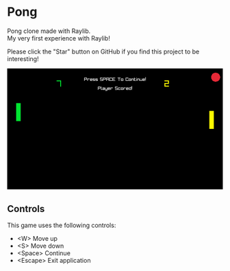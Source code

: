 # Pong
Pong clone made with Raylib.  
My very first experience with Raylib!

Please click the "Star" button on GitHub if you find this project to be interesting!

![alt text](https://github.com/klaytonkowalski/game-pong/blob/main/Thumbnail.png?raw=true)

## Controls
This game uses the following controls:
  - \<W\> Move up
  - \<S\> Move down
  - \<Space\> Continue
  - \<Escape\> Exit application
